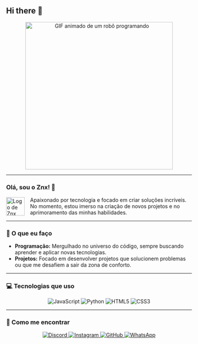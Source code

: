## Hi there 👋
<div align="center">
  <img src="https://media.discordapp.net/attachments/1275329778764746753/1406055561455468755/standard.gif?ex=68a112c9&is=689fc149&hm=a71e7400fce84ede7d66b8f7f7907c6af4fb7a75fa88a06c7f8c49f13c022510&=" alt="GIF animado de um robô programando" width="400">

  <a href="https://github.com/znx003427">
   
  </a>
</div>

---

### Olá, sou o **Znx**! 👋

<div style="display: flex; align-items: center;">
  <img src="https://media.discordapp.net/attachments/1275329778764746753/1406065863877984326/standard1.gif?ex=68a11c61&is=689fcae1&hm=88892acb55fd41722cebf81660f35323a4ed2668ef6d347b3c0d33a95ad23f70&=" alt="Logo de Znx" width="50" style="margin-right: 15px;">
  <span>Apaixonado por tecnologia e focado em criar soluções incríveis. No momento, estou imerso na criação de novos projetos e no aprimoramento das minhas habilidades.</span>
</div>

---

### 🌱 O que eu faço

* **Programação:** Mergulhado no universo do código, sempre buscando aprender e aplicar novas tecnologias.
* **Projetos:** Focado em desenvolver projetos que solucionem problemas ou que me desafiem a sair da zona de conforto.

---

### 💻 Tecnologias que uso

<div align="center">
  <img src="https://img.shields.io/badge/JavaScript-F7DF1E?style=for-the-badge&logo=javascript&logoColor=black" alt="JavaScript">
  <img src="https://img.shields.io/badge/Python-3776AB?style=for-the-badge&logo=python&logoColor=white" alt="Python">
  <img src="https://img.shields.io/badge/HTML5-E34F26?style=for-the-badge&logo=html5&logoColor=white" alt="HTML5">
  <img src="https://img.shields.io/badge/CSS3-1572B6?style=for-the-badge&logo=css3&logoColor=white" alt="CSS3">
</div>

---

### 💬 Como me encontrar

<div align="center">
  <a href="https://discord.gg/seu-link-de-convite" target="_blank">
    <img src="https://img.shields.io/badge/Discord-7289DA?style=for-the-badge&logo=discord&logoColor=white" alt="Discord">
  </a>
  <a href="https://www.instagram.com/seu-perfil/" target="_blank">
    <img src="https://img.shields.io/badge/Instagram-E4405F?style=for-the-badge&logo=instagram&logoColor=white" alt="Instagram">
  </a>
  <a href="https://github.com/Znx" target="_blank">
    <img src="https://img.shields.io/badge/GitHub-100000?style=for-the-badge&logo=github&logoColor=white" alt="GitHub">
  </a>
  <a href="https://wa.me/seu-numero-de-telefone" target="_blank">
    <img src="https://img.shields.io/badge/WhatsApp-25D366?style=for-the-badge&logo=whatsapp&logoColor=white" alt="WhatsApp">
  </a>
</div>
<!--
**znx003427/znx003427** is a ✨ _special_ ✨ repository because its `README.md` (this file) appears on your GitHub profile.


-->
